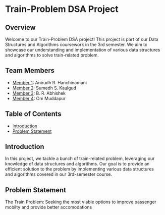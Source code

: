 # Train-Problem DSA Project

## Overview

Welcome to our Train-Problem DSA project! This project is part of our Data Structures and Algorithms coursework in the 3rd semester. We aim to showcase our understanding and implementation of various data structures and algorithms to solve train-related problem.

## Team Members

- [Member 1](https://github.com/a9irudh):  Anirudh R. Hanchinamani
- [Member 2](https://github.com/ForzaVeritas):  Sumedh S. Kaulgud
- [Member 3](link-to-profile):  B. R. Abhishek
- [Member 4](link-to-profile):  Om Muddapur

## Table of Contents

- [Introduction](#introduction)
- [Problem Statement](#problem-statement)

## Introduction

In this project, we tackle a bunch of train-related problem, leveraging our knowledge of data structures and algorithms. Our goal is to provide an efficient solution to the problem by implementing various data structures and algorithms covered in our 3rd-semester course.

## Problem Statement

The Train Problem: Seeking the most viable options to improve passenger mobilty and provide better accomodations
